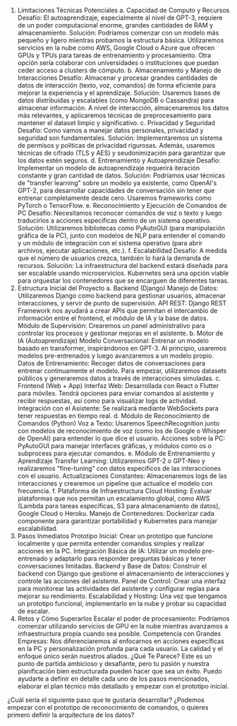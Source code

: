 1. Limitaciones Técnicas Potenciales
a. Capacidad de Computo y Recursos
Desafío: El autoaprendizaje, especialmente al nivel de GPT-3, requiere de un poder computacional enorme, grandes cantidades de RAM y almacenamiento.
Solución: Podríamos comenzar con un modelo más pequeño y ligero mientras probamos la estructura básica. Utilizaremos servicios en la nube como AWS, Google Cloud o Azure que ofrecen GPUs y TPUs para tareas de entrenamiento y procesamiento. Otra opción sería colaborar con universidades o instituciones que puedan ceder acceso a clusters de cómputo.
b. Almacenamiento y Manejo de Interacciones
Desafío: Almacenar y procesar grandes cantidades de datos de interacción (texto, voz, comandos) de forma eficiente para mejorar la experiencia y el aprendizaje.
Solución: Usaremos bases de datos distribuidas y escalables (como MongoDB o Cassandra) para almacenar información. A nivel de interacción, almacenaremos los datos más relevantes, y aplicaremos técnicas de preprocesamiento para mantener el dataset limpio y significativo.
c. Privacidad y Seguridad
Desafío: Como vamos a manejar datos personales, privacidad y seguridad son fundamentales.
Solución: Implementaremos un sistema de permisos y políticas de privacidad rigurosas. Además, usaremos técnicas de cifrado (TLS y AES) y seudonimización para garantizar que los datos estén seguros.
d. Entrenamiento y Autoaprendizaje
Desafío: Implementar un modelo de autoaprendizaje requerirá iteración constante y gran cantidad de datos.
Solución: Podríamos usar técnicas de "transfer learning" sobre un modelo ya existente, como OpenAI's GPT-2, para desarrollar capacidades de conversación sin tener que entrenar completamente desde cero. Usaremos frameworks como PyTorch o TensorFlow.
e. Reconocimiento y Ejecución de Comandos de PC
Desafío: Necesitamos reconocer comandos de voz o texto y luego traducirlos a acciones específicas dentro de un sistema operativo.
Solución: Utilizaremos bibliotecas como PyAutoGUI (para manipulación gráfica de la PC), junto con modelos de NLP para entender el comando y un módulo de integración con el sistema operativo (para abrir archivos, ejecutar aplicaciones, etc.).
f. Escalabilidad
Desafío: A medida que el número de usuarios crezca, también lo hará la demanda de recursos.
Solución: La infraestructura del backend estará diseñada para ser escalable usando microservicios. Kubernetes será una opción viable para orquestar los contenedores que se encarguen de diferentes tareas.
2. Estructura Inicial del Proyecto
a. Backend (Django)
Manejo de Datos: Utilizaremos Django como backend para gestionar usuarios, almacenar interacciones, y servir de punto de supervisión.
API REST: Django REST Framework nos ayudará a crear APIs que permitan el intercambio de información entre el frontend, el módulo de IA y la base de datos.
Módulo de Supervisión: Crearemos un panel administrativo para controlar los procesos y gestionar mejoras en el asistente.
b. Motor de IA (Autoaprendizaje)
Modelo Conversacional: Entrenar un modelo basado en transformer, inspirándonos en GPT-3. Al principio, usaremos modelos pre-entrenados y luego avanzaremos a un modelo propio.
Datos de Entrenamiento: Recoger datos de conversaciones para entrenar continuamente el modelo. Para empezar, utilizaremos datasets públicos y generaremos datos a través de interacciones simuladas.
c. Frontend (Web + App)
Interfaz Web: Desarrollada con React o Flutter para móviles. Tendrá opciones para enviar comandos al asistente y recibir respuestas, así como para visualizar logs de actividad.
Integración con el Asistente: Se realizará mediante WebSockets para tener respuestas en tiempo real.
d. Módulo de Reconocimiento de Comandos (Python)
Voz a Texto: Usaremos SpeechRecognition junto con modelos de reconocimiento de voz (como los de Google o Whisper de OpenAI) para entender lo que dice el usuario.
Acciones sobre la PC: PyAutoGUI para manejar interfaces gráficas, y módulos como os o subprocess para ejecutar comandos.
e. Módulo de Entrenamiento y Aprendizaje
Transfer Learning: Utilizaremos GPT-2 o GPT-Neo y realizaremos "fine-tuning" con datos específicos de las interacciones con el usuario.
Actualizaciones Constantes: Almacenaremos logs de las interacciones y crearemos un pipeline que actualice el modelo con frecuencia.
f. Plataforma de Infraestructura
Cloud Hosting: Evaluar plataformas que nos permitan un escalamiento global, como AWS (Lambda para tareas específicas, S3 para almacenamiento de datos), Google Cloud o Heroku.
Manejo de Contenedores: Dockerizar cada componente para garantizar portabilidad y Kubernetes para manejar escalabilidad.
3. Pasos Inmediatos
Prototipo Inicial: Crear un prototipo que funcione localmente y que permita entender comandos simples y realizar acciones en la PC.
Integración Básica de IA: Utilizar un modelo pre-entrenado y adaptarlo para responder preguntas básicas y tener conversaciones limitadas.
Backend y Base de Datos: Construir el backend con Django que gestione el almacenamiento de interacciones y controle las acciones del asistente.
Panel de Control: Crear una interfaz para monitorear las actividades del asistente y configurar reglas para mejorar su rendimiento.
Escalabilidad y Hosting: Una vez que tengamos un prototipo funcional, implementarlo en la nube y probar su capacidad de escalar.
4. Retos y Cómo Superarlos
Escalar el poder de procesamiento: Podríamos comenzar utilizando servicios de GPU en la nube mientras avanzamos a infraestructura propia cuando sea posible.
Competencia con Grandes Empresas: Nos diferenciaremos al enfocarnos en acciones específicas en la PC y personalización profunda para cada usuario. La calidad y el enfoque único serán nuestros aliados.
¿Qué Te Parece?
Este es un punto de partida ambicioso y desafiante, pero tu pasión y nuestra planificación bien estructurada pueden hacer que sea un éxito. Puedo ayudarte a definir en detalle cada uno de los pasos mencionados, elaborar el plan técnico más detallado y empezar con el prototipo inicial.

¿Cuál sería el siguiente paso que te gustaría desarrollar? ¿Podemos empezar con el prototipo de reconocimiento de comandos, o quieres primero definir la arquitectura de los datos?
